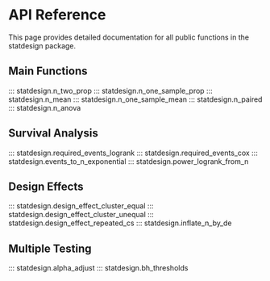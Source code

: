 # API Reference

This page provides detailed documentation for all public functions in the statdesign package.

## Main Functions

::: statdesign.n_two_prop
::: statdesign.n_one_sample_prop
::: statdesign.n_mean
::: statdesign.n_one_sample_mean
::: statdesign.n_paired
::: statdesign.n_anova

## Survival Analysis

::: statdesign.required_events_logrank
::: statdesign.required_events_cox
::: statdesign.events_to_n_exponential
::: statdesign.power_logrank_from_n

## Design Effects

::: statdesign.design_effect_cluster_equal
::: statdesign.design_effect_cluster_unequal
::: statdesign.design_effect_repeated_cs
::: statdesign.inflate_n_by_de

## Multiple Testing

::: statdesign.alpha_adjust
::: statdesign.bh_thresholds
